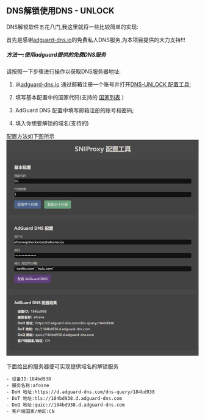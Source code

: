 ## DNS解锁使用DNS - UNLOCK

DNS解锁软件五花八门,我这里就将一些比较简单的实现:

首先是感谢[adguard-dns.io](https://adguard-dns.io/)的免费私人DNS服务,为本项目提供的大力支持!!!

##### 方法一:使用adguard提供的免费DNS服务

请按照一下步骤进行操作以获取DNS服务器地址:

1. 从[adguard-dns.io](https://adguard-dns.io/)
   通过邮箱注册一个账号并打开[DNS-UNLOCK 配置工具](https://snipage.afosne.us.kg/);

2. 填写基本配置中的国家代码(支持的 [国家列表](../config/country.json) )

3. AdGuard DNS 配置中填写邮箱注册的账号和密码;

4. 填入你想要解锁的域名(支持的)

配置方法如下图所示
![image-20250206192114569](./assets/image-20250206192114569.png)

下面给出的服务器便可实现提供域名的解锁服务

```
- 设备ID:184bd938
- 服务名称:afosne
- DoH 地址:https://d.adguard-dns.com/dns-query/184bd938
- DoT 地址:tls://184bd938.d.adguard-dns.com
- DoQ 地址:quic://184bd938.d.adguard-dns.com
- 客户端国家/地区:CN
```

